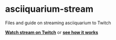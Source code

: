 # asciiquarium-stream
Files and guide on streaming asciiquarium to Twitch

[**Watch stream on Twitch**](https://twitch.tv/asciiquarium) or [**see how it works**](https://old.reddit.com/r/commandline/comments/gtlzxt/im_streaming_asciiquarium_on_twitch_247_hopefully/fsk7sq3/)